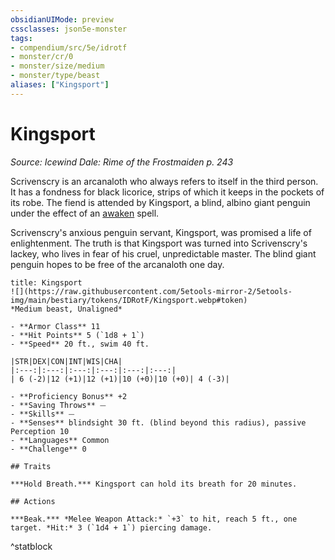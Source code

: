 ```yaml
---
obsidianUIMode: preview
cssclasses: json5e-monster
tags:
- compendium/src/5e/idrotf
- monster/cr/0
- monster/size/medium
- monster/type/beast
aliases: ["Kingsport"]
---
```

# Kingsport
*Source: Icewind Dale: Rime of the Frostmaiden p. 243*  

Scrivenscry is an arcanaloth who always refers to itself in the third person. It has a fondness for black licorice, strips of which it keeps in the pockets of its robe. The fiend is attended by Kingsport, a blind, albino giant penguin under the effect of an [awaken](/Systems/5e/spells/awaken.md) spell.

Scrivenscry's anxious penguin servant, Kingsport, was promised a life of enlightenment. The truth is that Kingsport was turned into Scrivenscry's lackey, who lives in fear of his cruel, unpredictable master. The blind giant penguin hopes to be free of the arcanaloth one day.

```ad-statblock
title: Kingsport
![](https://raw.githubusercontent.com/5etools-mirror-2/5etools-img/main/bestiary/tokens/IDRotF/Kingsport.webp#token)
*Medium beast, Unaligned*

- **Armor Class** 11
- **Hit Points** 5 (`1d8 + 1`)
- **Speed** 20 ft., swim 40 ft.

|STR|DEX|CON|INT|WIS|CHA|
|:---:|:---:|:---:|:---:|:---:|:---:|
| 6 (-2)|12 (+1)|12 (+1)|10 (+0)|10 (+0)| 4 (-3)|

- **Proficiency Bonus** +2
- **Saving Throws** ⏤
- **Skills** ⏤
- **Senses** blindsight 30 ft. (blind beyond this radius), passive Perception 10
- **Languages** Common
- **Challenge** 0

## Traits

***Hold Breath.*** Kingsport can hold its breath for 20 minutes.

## Actions

***Beak.*** *Melee Weapon Attack:* `+3` to hit, reach 5 ft., one target. *Hit:* 3 (`1d4 + 1`) piercing damage.
```
^statblock